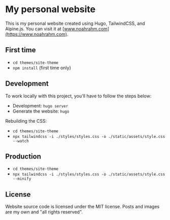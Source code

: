 # My personal website

This is my personal website created using Hugo, TailwindCSS, and Alpine.js. You can visit it at [www.noahrahm.com](https://www.noahrahm.com).


## First time

- ``cd themes/site-theme``
- ``npm install`` (first time only)


## Development

To work locally with this project, you'll have to follow the steps below:

- Development: `hugo server`
- Generate the website: `hugo`

Rebuilding the CSS:

- ``cd themes/site-theme``
- ``npx tailwindcss -i ./styles/styles.css -o ./static/assets/style.css --watch``


## Production

- ``cd themes/site-theme``
- ``npx tailwindcss -i ./styles/styles.css -o ./static/assets/style.css --minify``


## License

Website source code is licensed under the MIT license. Posts and images are my own and "all rights reserved".
